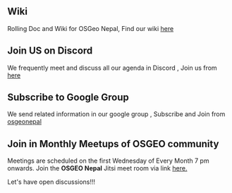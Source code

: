 ## Wiki
Rolling Doc and Wiki for OSGeo Nepal, Find our wiki [here](https://github.com/osgeonepal/RollingConvo/wiki/General)


## Join US on Discord 
We frequently meet and discuss all our agenda in Discord , Join us from [here](https://discord.gg/wAYsS5gE)

## Subscribe to Google Group
We send related information in our google group , Subscribe and Join from [osgeonepal](https://groups.google.com/g/osgeonepal)

## Join in Monthly Meetups of OSGEO community

Meetings are scheduled on the first Wednesday of Every Month 7 pm onwards.
Join the **OSGEO Nepal** Jitsi meet room via link [here.](https://meet.jit.si/osgeonepal)

Let's have open discussions!!!

